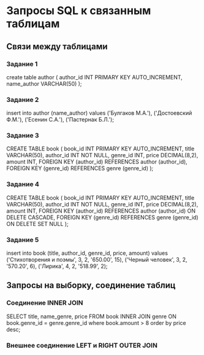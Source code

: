 # Запросы SQL к связанным таблицам

## Связи между таблицами
### Задание 1
create table author (
    author_id INT PRIMARY KEY AUTO_INCREMENT, 
    name_author VARCHAR(50)
);

### Задание 2
insert into author (name_author) values ('Булгаков М.А.'), 
('Достоевский Ф.М.'), 
('Есенин С.А.'), 
('Пастернак Б.Л.');

### Задание 3
CREATE TABLE book (
    book_id INT PRIMARY KEY AUTO_INCREMENT, 
    title VARCHAR(50), 
    author_id INT NOT NULL, 
    genre_id INT, 
    price DECIMAL(8,2), 
    amount INT, 
    FOREIGN KEY (author_id)  REFERENCES author (author_id), 
    FOREIGN KEY (genre_id)  REFERENCES genre (genre_id) 
);

### Задание 4
CREATE TABLE book (
    book_id INT PRIMARY KEY AUTO_INCREMENT, 
    title VARCHAR(50), 
    author_id INT NOT NULL, 
    genre_id INT, 
    price DECIMAL(8,2), 
    amount INT, 
    FOREIGN KEY (author_id)  REFERENCES author (author_id) ON DELETE CASCADE, 
    FOREIGN KEY (genre_id)  REFERENCES genre (genre_id) ON DELETE SET NULL
);

### Задание 5
insert into book (title, author_id, genre_id, price, amount)
values ('Стихотворения и поэмы', 3, 2, '650.00', 15),
('Черный человек', 3, 2, '570.20', 6),
('Лирика', 4, 2, '518.99', 2);

## Запросы на выборку, соединение таблиц
### Соединение INNER JOIN
SELECT title, name_genre, price
FROM 
    book INNER JOIN genre
    ON book.genre_id = genre.genre_id
where book.amount > 8 order by price desc;

### Внешнее соединение LEFT и RIGHT OUTER JOIN
